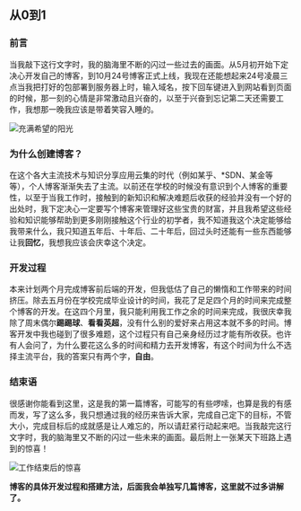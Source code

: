 ## 从0到1
### 前言
当我敲下这行文字时，我的脑海里不断的闪过一些过去的画面。从5月初开始下定决心开发自己的博客，到10月24号博客正式上线，我现在还能想起来24号凌晨三点当我把打好的包部署到服务器上时，输入域名，按下回车键进入到网站看到页面的时候，那一刻的心情是非常激动且兴奋的，以至于兴奋到忘记第二天还需要工作，我想那一晚我应该是带着笑容入睡的。

![充满希望的阳光](https://api.darwin.fun/images/serve?name=BLOG_01_IMG_02.jpg)

### 为什么创建博客？

在这个各大主流技术与知识分享应用云集的时代（例如某乎、*SDN、某金等等），个人博客渐渐失去了主流。以前还在学校的时候没有意识到个人博客的重要性，以至于当我工作时，接触到的新知识和解决难题后收获的经验并没有一个好的出处时，我下定决心一定要写个博客来管理好这些宝贵的财富，并且我希望这些经验和知识能够帮助到更多刚刚接触这个行业的初学者，我不知道我这个决定能够给我带来什么，我只知道五年后、十年后、二十年后，回过头时还能有一些东西能够让我**回忆**，我想我应该会庆幸这个决定。

### 开发过程

本来计划两个月完成博客前后端的开发，但我低估了自己的懒惰和工作带来的时间挤压。除去五月份在学校完成毕业设计的时间，我花了足足四个月的时间来完成整个博客的开发。在这四个月里，我只能利用我工作之余的时间来完成，我很庆幸我除了周末偶尔**踢踢球**、**看看英超**，没有什么别的爱好来占用这本就不多的时间。博客开发中我也碰到了很多难题，这个过程只有自己亲身经历过才能有所收获。也许有人会问了，为什么要花这么多的时间和精力去开发博客，有这个时间为什么不选择主流平台，我的答案只有两个字，**自由**。

### 结束语

很感谢你能看到这里，这是我的第一篇博客，可能写的有些啰嗦，也算是我的有感而发，写了这么多，我只想通过我的经历来告诉大家，完成自己定下的目标，不管大小，完成目标后的成就感是让人难忘的，所以请赶紧行动起来吧。当我敲完这行文字时，我的脑海里又不断的闪过一些未来的画面。最后附上一张某天下班路上遇到的惊喜！

![工作结束后的惊喜](https://api.darwin.fun/images/serve?name=BLOG_01_IMG_01.jpg)

**博客的具体开发过程和搭建方法，后面我会单独写几篇博客，这里就不过多讲解了。**